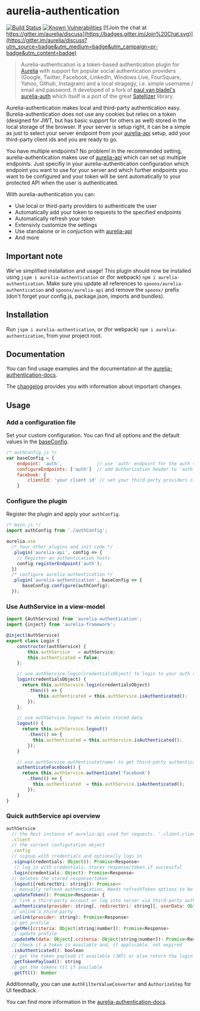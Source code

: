 # aurelia-authentication

[![Build Status](https://travis-ci.org/SpoonX/aurelia-authentication.svg)](https://travis-ci.org/SpoonX/aurelia-authentication)
[![Known Vulnerabilities](https://snyk.io/test/npm/name/badge.svg)](https://snyk.io/test/npm/aurelia-authentication)
[![Join the chat at https://gitter.im/aurelia/discuss](https://badges.gitter.im/Join%20Chat.svg)](https://gitter.im/aurelia/discuss?utm_source=badge&utm_medium=badge&utm_campaign=pr-badge&utm_content=badge)

> Aurelia-authentication is a token-based authentication plugin for [Aurelia](http://aurelia.io/) with support for popular social authentication providers (Google, Twitter, Facebook, LinkedIn, Windows Live, FourSquare, Yahoo, Github, Instagram) and a local stragegy, i.e. simple username / email and password. It developed of a fork of [paul van bladel's aurelia-auth](https://github.com/paulvanbladel/aurelia-auth/) which itself is a port of the great [Satellizer](https://github.com/sahat/satellizer/) library.

Aurelia-authentication makes local and third-party authentication easy. Burelia-authentication does not use any cookies but relies on a token (designed for JWT, but has basic support for others as well) stored in the local storage of the browser. If your server is setup right, it can be a simple as just to select your server endpoint from your [aurelia-api](https://github.com/SpoonX/aurelia-api) setup, add your third-party client ids and you are ready to go.

You have multiple endpoints? No problem! In the recommended setting,  aurelia-authentication makes use of [aurelia-api](https://github.com/SpoonX/aurelia-api) which can set up multiple endpoints. Just specifiy in your aurelia-authentication configuration which endpoint you want to use for your server and which further endpoints you want to be configured and your token will be sent automatically to your protected API when the user is authenticated.

With aurelia-authentication you can:

* Use local or third-party providers to authenticate the user
* Automatically add your token to requests to the specified endpoints
* Automatically refresh your token
* Extensivly customize the settings
* Use standalone or in conjuction with [aurelia-api](https://github.com/SpoonX/aurelia-api)
* And more

## Important note

We've simplified installation and usage! This plugin should now be installed using `jspm i aurelia-authentication` or (for webpack) `npm i aurelia-authentication`. Make sure you update all references to `spoonx/aurelia-authentication` and `spoonx/aurelia-api` and remove the `spoonx/` prefix (don't forget your config.js, package.json, imports and bundles).

## Installation

Run `jspm i aurelia-authentication`, or (for webpack) `npm i aurelia-authentication`, from your project root.

## Documentation

You can find usage examples and the documentation at the [aurelia-authentication-docs](http://aurelia-authentication.spoonx.org/).

The [changelog](doc/changelog.md) provides you with information about important changes.

## Usage

### Add a configuration file

Set your custom configuration. You can find all options and the default values in the [baseConfig](http://aurelia-authentication.spoonx.org/baseConfig).

```js
/* authConfig.js */
var baseConfig = {
    endpoint: 'auth',             // use 'auth' endpoint for the auth server
    configureEndpoints: ['auth']  // add Authorization header to 'auth' endpoint
    facebook: {
        clientId: 'your client id' // set your third-party providers client ids
    }
```

### Configure the plugin

Register the plugin and apply your `authConfig`.

```js
/* main.js */
import authConfig from './authConfig';

aurelia.use
  /* Your other plugins and init code */
  .plugin('aurelia-api', config => {
    // Register an authentication hosts
    config.registerEndpoint('auth');
  })
  /* configure aurelia-authentication */
  .plugin('aurelia-authentication', baseConfig => {
      baseConfig.configure(authConfig);
  });
```

### Use AuthService in a view-model

```js
import {AuthService} from 'aurelia-authentication';
import {inject} from 'aurelia-framework';

@inject(AuthService)
export class Login {
    constructor(authService) {
        this.authService   = authService;
        this.authenticated = false;
    };

    // use authService.login(credentialsObject) to login to your auth server
    login(credentialsObject) {
      return this.authService.login(credentialsObject)
        .then(() => {
            this.authenticated = this.authService.isAuthenticated();
        });
    };

    // use authService.logout to delete stored data
    logout() {
      return this.authService.logout()
        .then(() => {
          this.authenticated = this.authService.isAuthenticated();
        });
    }

    // use authService.authenticate(name) to get third-party authentication
    authenticateFacebook() {
      return this.authService.authenticate('facebook')
        .then(() => {
          this.authenticated  = this.authService.isAuthenticated();
        });
    }
}
```

### Quick authService api overview

```js
authService
  // the Rest instance of aurelia-api used for requests. '.client.client' is the used httpClient instance (from aurelia-fetch-client)
  .client
  // the current configutation object
  .config
  // signup with credentials and optionally logs in
  .signup(credentials: Object)): Promise<Response>
   // log in with credentials. Stores response/token if successful
  .login(credentials: Object): Promise<Response>
  // deletes the stored response/token
  .logout([redirectUri: string]): Promise<>
  // manually refresh authentication. Needs refreshToken options to be configured
  .updateToken(): Promise<Response> {
  // link a third-party account or log into server via third-party authentication. Stores response/token if successful
  .authenticate(provider: string[, redirectUri: string][, userData: Object]): Promise<Response>
  // unlink a third-party
  .unlink(provider: string): Promise<Response>
  // get profile
  .getMe([criteria: Object|string|number]): Promise<Response>
  // update profile
  .updateMe(data: Object[,criteria: Object|string|number]): Promise<Response>
  // check if a token is available and, if applicable, not expired
  .isAuthenticated(): boolean
  // get the token payload if available (JWT) or else return the login response
  .getTokenPayload(): string
  // get the tokens ttl if available
  .getTtl(): Number
```

Additionnally, you can use `AuthFilterValueConverter` and `AuthorizeStep` for UI feedback.

You can find more information in the [aurelia-authentication-docs](http://aurelia-authentication.spoonx.org/).
